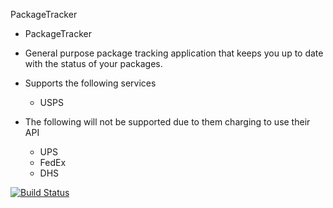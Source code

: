 PackageTracker

- PackageTracker

- General purpose package tracking application that keeps you up to date with the status of your packages.

- Supports the following services
	- USPS

- The following will not be supported due to them charging to use their API
	- UPS
	- FedEx
	- DHS

[![Build Status](https://travis-ci.org/macleod2486/PackageTracker.svg?branch=master)](https://travis-ci.org/macleod2486/PackageTracker)
